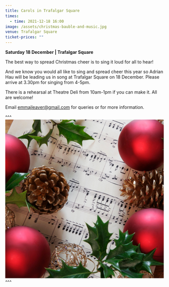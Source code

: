 ```yaml
---
title: Carols in Trafalgar Square
times:
  - time: 2021-12-18 16:00
image: /assets/christmas-bauble-and-music.jpg
venue: Trafalgar Square
ticket-prices: ""
---
```

**Saturday 18 December | Trafalgar Square**

The best way to spread Christmas cheer is to sing it loud for all to hear! 

And we know you would all like to sing and spread cheer this year so Adrian Hau will be leading us in song at Trafalgar Square on 18 December. Please arrive at 3.30pm for singing from 4-5pm. 

There is a rehearsal at Theatre Deli from 10am-1pm if you can make it. All are welcome!

Email [emmajleaver@gmail.com](mailto:emmajleaver@gmail.com) for queries or for more information.

^^^ ![](/assets/christmas-bauble-and-music.jpg)
^^^